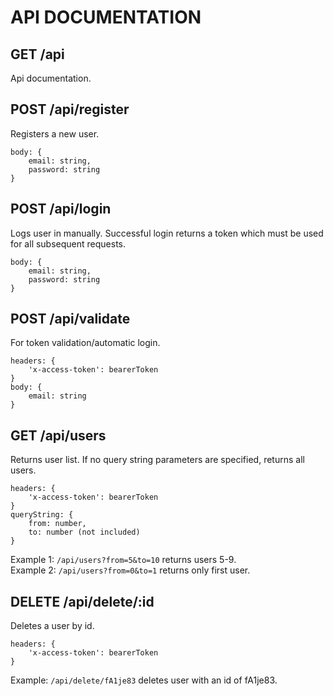 # API DOCUMENTATION

## GET /api
Api documentation.

## POST /api/register
Registers a new user.
```
body: {
    email: string,
    password: string
}
```

## POST /api/login
Logs user in manually. Successful login returns a token which
must be used for all subsequent requests.
```
body: {
    email: string,
    password: string
}
```   

## POST /api/validate
For token validation/automatic login.
```
headers: {
    'x-access-token': bearerToken
}
body: {
    email: string
}
```

## GET /api/users
Returns user list. If no query string parameters are specified, returns all users.
```
headers: {
    'x-access-token': bearerToken
}  
queryString: {
    from: number,
    to: number (not included)
} 
```
Example 1: `/api/users?from=5&to=10` returns users 5-9.  
Example 2: `/api/users?from=0&to=1` returns only first user.

## DELETE /api/delete/:id
Deletes a user by id.  
```
headers: {
    'x-access-token': bearerToken
}
```

Example: `/api/delete/fA1je83` deletes user with an id of fA1je83.


